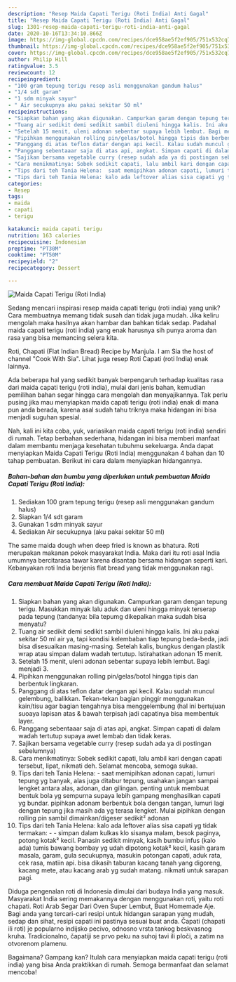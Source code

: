 ```yaml
---
description: "Resep Maida Capati Terigu (Roti India) Anti Gagal"
title: "Resep Maida Capati Terigu (Roti India) Anti Gagal"
slug: 1301-resep-maida-capati-terigu-roti-india-anti-gagal
date: 2020-10-16T13:34:10.866Z
image: https://img-global.cpcdn.com/recipes/dce958ae5f2ef905/751x532cq70/maida-capati-terigu-roti-india-foto-resep-utama.jpg
thumbnail: https://img-global.cpcdn.com/recipes/dce958ae5f2ef905/751x532cq70/maida-capati-terigu-roti-india-foto-resep-utama.jpg
cover: https://img-global.cpcdn.com/recipes/dce958ae5f2ef905/751x532cq70/maida-capati-terigu-roti-india-foto-resep-utama.jpg
author: Philip Hill
ratingvalue: 3.5
reviewcount: 12
recipeingredient:
- "100 gram tepung terigu resep asli menggunakan gandum halus"
- "1/4 sdt garam"
- "1 sdm minyak sayur"
- " Air secukupnya aku pakai sekitar 50 ml"
recipeinstructions:
- "Siapkan bahan yang akan digunakan. Campurkan garam dengan tepung terigu. Masukkan minyak lalu aduk dan uleni hingga minyak terserap pada tepung (tandanya: bila tepumg dikepalkan maka sudah bisa menyatu?"
- "Tuang air sedikit demi sedikit sambil diuleni hingga kalis. Ini aku pakai sekitar 50 ml air ya, tapi kondisi kelembaban tiap tepung beda-beda, jadi bisa disesuaikan masing-masing. Setelah kalis, bungkus dengan plastik wrap atau simpan dalam wadah tertutup. Istirahatkan adonan 15 menit."
- "Setelah 15 menit, uleni adonan sebentar supaya lebih lembut. Bagi menjadi 3."
- "Pipihkan menggunakan rolling pin/gelas/botol hingga tipis dan berbentuk lingkaran."
- "Panggang di atas teflon datar dengan api kecil. Kalau sudah muncul gelembung, balikkan. Tekan-tekan bagian pinggir menggunakan kain/tisu agar bagian tengahnya bisa menggelembung (hal ini bertujuan suoaya lapisan atas &amp; bawah terpisah jadi capatinya bisa membentuk layer."
- "Panggang sebentaaar saja di atas api, angkat. Simpan capati di dalam wadah tertutup supaya awet lembab dan tidak keras."
- "Sajikan bersama vegetable curry (resep sudah ada ya di postingan sebelumnya)"
- "Cara menikmatinya: Sobek sedikit capati, lalu ambil kari dengan capati tersebut, lipat, nikmati deh. Selamat mencoba, semoga sukaa."
- "Tips dari teh Tania Helena:  saat memipihkan adonan capati, lumuri tepung yg banyak, alas juga ditabur tepung, usahakan jangan sampai lengket antara alas, adonan, dan gilingan. penting untuk membuat bentuk bola yg sempurna supaya lebih gampang menghasilkan capati yg bundar. pipihkan adonam berbentuk bola dengan tangan, lumuri lagi dengan tepung jika masih ada yg terasa lengket. Mulai pipihkan dengan rolling pin sambil dimainkan/digeser sedikit² adonan"
- "Tips dari teh Tania Helena: kalo ada leftover alias sisa capati yg tidak termakan:   simpan dalam kulkas klo sisanya malam, besok paginya, potong kotak² kecil. Panasin sedikit minyak, kasih bumbu infus (kalo ada) tumis bawang bombay yg udah dipotong kotak² kecil, kasih garam masala, garam, gula secukupnya, masukin potongan capati, aduk rata, cek rasa, matiin api. bisa dikasih taburan kacang tanah yang digoreng, kacang mete, atau kacang arab yg sudah matang. nikmati untuk sarapan pagi."
categories:
- Resep
tags:
- maida
- capati
- terigu

katakunci: maida capati terigu 
nutrition: 163 calories
recipecuisine: Indonesian
preptime: "PT30M"
cooktime: "PT50M"
recipeyield: "2"
recipecategory: Dessert

---
```



![Maida Capati Terigu (Roti India)](https://img-global.cpcdn.com/recipes/dce958ae5f2ef905/751x532cq70/maida-capati-terigu-roti-india-foto-resep-utama.jpg)

Sedang mencari inspirasi resep maida capati terigu (roti india) yang unik? Cara membuatnya memang tidak susah dan tidak juga mudah. Jika keliru mengolah maka hasilnya akan hambar dan bahkan tidak sedap. Padahal maida capati terigu (roti india) yang enak harusnya sih punya aroma dan rasa yang bisa memancing selera kita.

Roti, Chapati (Flat Indian Bread) Recipe by Manjula. I am Sia the host of channel &#34;Cook With Sia&#34;. Lihat juga resep Roti Capati (roti India) enak lainnya.

Ada beberapa hal yang sedikit banyak berpengaruh terhadap kualitas rasa dari maida capati terigu (roti india), mulai dari jenis bahan, kemudian pemilihan bahan segar hingga cara mengolah dan menyajikannya. Tak perlu pusing jika mau menyiapkan maida capati terigu (roti india) enak di mana pun anda berada, karena asal sudah tahu triknya maka hidangan ini bisa menjadi suguhan spesial.


Nah, kali ini kita coba, yuk, variasikan maida capati terigu (roti india) sendiri di rumah. Tetap berbahan sederhana, hidangan ini bisa memberi manfaat dalam membantu menjaga kesehatan tubuhmu sekeluarga. Anda dapat menyiapkan Maida Capati Terigu (Roti India) menggunakan 4 bahan dan 10 tahap pembuatan. Berikut ini cara dalam menyiapkan hidangannya.

<!--inarticleads1-->

##### Bahan-bahan dan bumbu yang diperlukan untuk pembuatan Maida Capati Terigu (Roti India):

1. Sediakan 100 gram tepung terigu (resep asli menggunakan gandum halus)
1. Siapkan 1/4 sdt garam
1. Gunakan 1 sdm minyak sayur
1. Sediakan  Air secukupnya (aku pakai sekitar 50 ml)


The same maida dough when deep fried is known as bhatura. Roti merupakan makanan pokok masyarakat India. Maka dari itu roti asal India umumnya bercitarasa tawar karena disantap bersama hidangan seperti kari. Kebanyakan roti India berjenis flat bread yang tidak menggunakan ragi. 

<!--inarticleads2-->

##### Cara membuat Maida Capati Terigu (Roti India):

1. Siapkan bahan yang akan digunakan. Campurkan garam dengan tepung terigu. Masukkan minyak lalu aduk dan uleni hingga minyak terserap pada tepung (tandanya: bila tepumg dikepalkan maka sudah bisa menyatu?
1. Tuang air sedikit demi sedikit sambil diuleni hingga kalis. Ini aku pakai sekitar 50 ml air ya, tapi kondisi kelembaban tiap tepung beda-beda, jadi bisa disesuaikan masing-masing. Setelah kalis, bungkus dengan plastik wrap atau simpan dalam wadah tertutup. Istirahatkan adonan 15 menit.
1. Setelah 15 menit, uleni adonan sebentar supaya lebih lembut. Bagi menjadi 3.
1. Pipihkan menggunakan rolling pin/gelas/botol hingga tipis dan berbentuk lingkaran.
1. Panggang di atas teflon datar dengan api kecil. Kalau sudah muncul gelembung, balikkan. Tekan-tekan bagian pinggir menggunakan kain/tisu agar bagian tengahnya bisa menggelembung (hal ini bertujuan suoaya lapisan atas &amp; bawah terpisah jadi capatinya bisa membentuk layer.
1. Panggang sebentaaar saja di atas api, angkat. Simpan capati di dalam wadah tertutup supaya awet lembab dan tidak keras.
1. Sajikan bersama vegetable curry (resep sudah ada ya di postingan sebelumnya)
1. Cara menikmatinya: Sobek sedikit capati, lalu ambil kari dengan capati tersebut, lipat, nikmati deh. Selamat mencoba, semoga sukaa.
1. Tips dari teh Tania Helena:  - saat memipihkan adonan capati, lumuri tepung yg banyak, alas juga ditabur tepung, usahakan jangan sampai lengket antara alas, adonan, dan gilingan. penting untuk membuat bentuk bola yg sempurna supaya lebih gampang menghasilkan capati yg bundar. pipihkan adonam berbentuk bola dengan tangan, lumuri lagi dengan tepung jika masih ada yg terasa lengket. Mulai pipihkan dengan rolling pin sambil dimainkan/digeser sedikit² adonan
1. Tips dari teh Tania Helena: kalo ada leftover alias sisa capati yg tidak termakan:  -  - simpan dalam kulkas klo sisanya malam, besok paginya, potong kotak² kecil. Panasin sedikit minyak, kasih bumbu infus (kalo ada) tumis bawang bombay yg udah dipotong kotak² kecil, kasih garam masala, garam, gula secukupnya, masukin potongan capati, aduk rata, cek rasa, matiin api. bisa dikasih taburan kacang tanah yang digoreng, kacang mete, atau kacang arab yg sudah matang. nikmati untuk sarapan pagi.


Diduga pengenalan roti di Indonesia dimulai dari budaya India yang masuk. Masyarakat India sering memakannya dengan menggunakan roti, yaitu roti chapati. Roti Arab Segar Dari Oven Super Lembut, Buat Homemade Aje. Bagi anda yang tercari-cari resipi untuk hidangan sarapan yang mudah, sedap dan sihat, resipi capati ini pastinya sesuai buat anda. Čapati (chapati ili roti) je popularno indijsko pecivo, odnosno vrsta tankog beskvasnog kruha. Tradicionalno, čapatiji se prvo peku na suhoj tavi ili ploči, a zatim na otvorenom plamenu. 

Bagaimana? Gampang kan? Itulah cara menyiapkan maida capati terigu (roti india) yang bisa Anda praktikkan di rumah. Semoga bermanfaat dan selamat mencoba!
